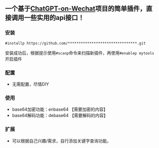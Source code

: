 ## 一个基于[ChatGPT-on-Wechat](https://github.com/zhayujie/chatgpt-on-wechat)项目的简单插件，直接调用一些实用的api接口！

### 安装


```
#installp https://github.com/********************************.git
```

安装成功后，根据提示使用`#scanp`命令来扫描新插件，再使用`#enablep mytools`开启插件


### 配置
* 无需配置，尽情DIY

### 使用
* base64加密功能：enbase64 【需要加密的内容】
* base64解码功能：debase64 【需要解码的内容】



### 扩展
* 可以根据自己兴趣/需求，自行添加关键字查询功能。

